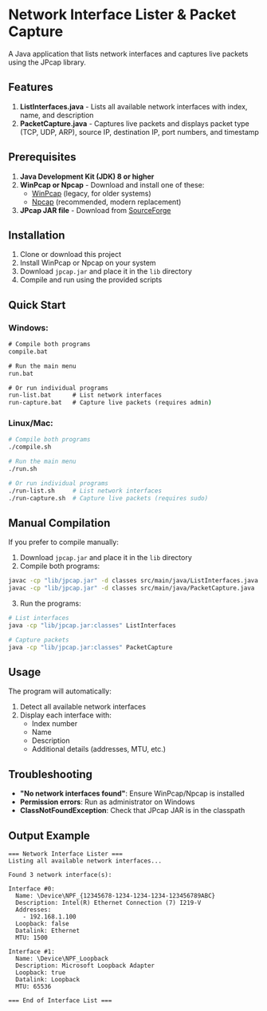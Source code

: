 # Network Interface Lister & Packet Capture

A Java application that lists network interfaces and captures live packets using the JPcap library.

## Features

1. **ListInterfaces.java** - Lists all available network interfaces with index, name, and description
2. **PacketCapture.java** - Captures live packets and displays packet type (TCP, UDP, ARP), source IP, destination IP, port numbers, and timestamp

## Prerequisites

1. **Java Development Kit (JDK) 8 or higher**
2. **WinPcap or Npcap** - Download and install one of these:
   - [WinPcap](https://www.winpcap.org/) (legacy, for older systems)
   - [Npcap](https://nmap.org/npcap/) (recommended, modern replacement)
3. **JPcap JAR file** - Download from [SourceForge](https://sourceforge.net/projects/jpcap/files/)

## Installation

1. Clone or download this project
2. Install WinPcap or Npcap on your system
3. Download `jpcap.jar` and place it in the `lib` directory
4. Compile and run using the provided scripts

## Quick Start

### Windows:
```cmd
# Compile both programs
compile.bat

# Run the main menu
run.bat

# Or run individual programs
run-list.bat      # List network interfaces
run-capture.bat   # Capture live packets (requires admin)
```

### Linux/Mac:
```bash
# Compile both programs
./compile.sh

# Run the main menu
./run.sh

# Or run individual programs
./run-list.sh     # List network interfaces
./run-capture.sh  # Capture live packets (requires sudo)
```

## Manual Compilation

If you prefer to compile manually:

1. Download `jpcap.jar` and place it in the `lib` directory
2. Compile both programs:
```bash
javac -cp "lib/jpcap.jar" -d classes src/main/java/ListInterfaces.java
javac -cp "lib/jpcap.jar" -d classes src/main/java/PacketCapture.java
```

3. Run the programs:
```bash
# List interfaces
java -cp "lib/jpcap.jar:classes" ListInterfaces

# Capture packets
java -cp "lib/jpcap.jar:classes" PacketCapture
```

## Usage

The program will automatically:
1. Detect all available network interfaces
2. Display each interface with:
   - Index number
   - Name
   - Description
   - Additional details (addresses, MTU, etc.)

## Troubleshooting

- **"No network interfaces found"**: Ensure WinPcap/Npcap is installed
- **Permission errors**: Run as administrator on Windows
- **ClassNotFoundException**: Check that JPcap JAR is in the classpath

## Output Example

```
=== Network Interface Lister ===
Listing all available network interfaces...

Found 3 network interface(s):

Interface #0:
  Name: \Device\NPF_{12345678-1234-1234-1234-123456789ABC}
  Description: Intel(R) Ethernet Connection (7) I219-V
  Addresses:
    - 192.168.1.100
  Loopback: false
  Datalink: Ethernet
  MTU: 1500

Interface #1:
  Name: \Device\NPF_Loopback
  Description: Microsoft Loopback Adapter
  Loopback: true
  Datalink: Loopback
  MTU: 65536

=== End of Interface List ===
```
